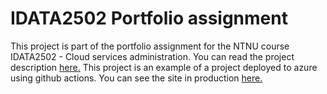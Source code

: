 # IDATA2502 Portfolio assignment

This project is part of the portfolio assignment for the NTNU course IDATA2502 - Cloud services administration. You can read the project description [here.](Project-Description.md) This project is an example of a project deployed to azure using github actions. You can see the site in production [here.](https://white-mud-06bd0ad1e.5.azurestaticapps.net/)

